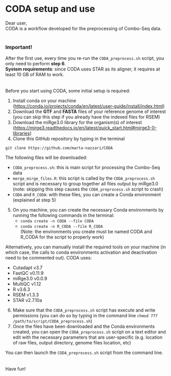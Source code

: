 # CODA setup and use

Dear user,<br/>CODA is a workflow developed for the preprocessing of Combo-Seq data.
<br/>
<br/>
### Important!
After the first use, every time you re-run the `CODA_preprocess.sh` script, you only need to perform **step 6**.<br/>
**System requirements**: since CODA uses STAR as its aligner, it requires at least 10 GB of RAM to work.
<br/>
<br/>
<br/>
Before you start using CODA, some initial setup is required:
1. Install conda on your machine (https://conda.io/projects/conda/en/latest/user-guide/install/index.html)
2. Download the **GTF** and **FASTA** files of your reference genome of interest (you can skip this step if you already have the indexed files for RSEM)
3. Download the miRge3.0 library for the organism(s) of interest (https://mirge3.readthedocs.io/en/latest/quick_start.html#mirge3-0-libraries)
4. Clone this GitHub repository by typing in the terminal
```
git clone https://github.com/marta-nazzari/CODA
```  
  
The following files will be downloaded:  
* `CODA_preprocess.sh`: this is main script for processing the Combo-Seq data 
* `merge_mirge_files.R`: this script is called by the `CODA_preprocess.sh` script and is necessary to group together all files output by miRge3.0 (note: skipping this step causes the `CODA_preprocess.sh` script to crash)
* `CODA` and `R_CODA`: with these files, you can create a Conda environment (explained at step 5) 
    
 5. On you machine, you can create the necessary Conda environments by running the following commands in the terminal:<br/>
    *  `conda create -n CODA --file CODA`<br/>
    *  `conda create -n R_CODA --file R_CODA`<br/>
   (Note: the environments you create must be named CODA and R_CODA for the script to properly work)<br/>  

Alternatively, you can manually install the required tools on your machine (in which case, the calls to conda environments activation and deactivation need to be commented out). CODA uses: 
* Cutadapt v3.7
* FastQC v0.11.9
* miRge3.0 v0.0.9
* MultiQC v1.12
* R v3.6.3
* RSEM v1.3.3
* STAR v2.7.10a
6. Make sure that the `CODA_preprocess.sh` script has execute and write permissions (you can do so by typing in the command line `chmod 777 /path/to/script/CODA_preprocess.sh`)
7. Once the files have been downloaded and the Conda environments created, you can open the `CODA_preprocess.sh` script on a text editor and edit with the necessary parameters that are user-specific (e.g. location of raw files, output directory, genome files location, etc)

You can then launch the `CODA_preprocess.sh` script from the command line.<br/>
<br/>
<br/>
Have fun!

